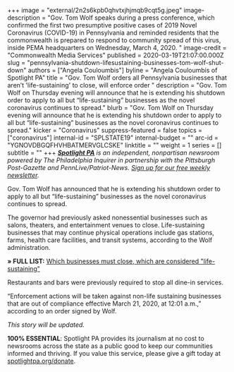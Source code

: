 +++
image = "external/2n2s6kpb0qhvtxjhjmqb9cqt5g.jpeg"
image-description = "Gov. Tom Wolf speaks during a press conference, which confirmed the first two presumptive positive cases of 2019 Novel Coronavirus (COVID-19) in Pennsylvania and reminded residents that the commonwealth is prepared to respond to community spread of this virus, inside PEMA headquarters on Wednesday, March 4, 2020. "
image-credit = "Commonwealth Media Services"
published = 2020-03-19T21:07:00.000Z
slug = "pennsylvania-shutdown-lifesustaining-businesses-tom-wolf-shut-down"
authors = ["Angela Couloumbis"]
byline = "Angela Couloumbis of Spotlight PA"
title = "Gov. Tom Wolf orders all Pennsylvania businesses that aren’t 'life-sustaining' to close, will enforce order  "
description = "Gov. Tom Wolf on Thursday evening will announce that he is extending his shutdown order to apply to all but “life-sustaining” businesses as the novel coronavirus continues to spread."
blurb = "Gov. Tom Wolf on Thursday evening will announce that he is extending his shutdown order to apply to all but “life-sustaining” businesses as the novel coronavirus continues to spread."
kicker = "Coronavirus"
suppress-featured = false
topics = ["coronavirus"]
internal-id = "SPLSTATE19"
internal-budget = ""
arc-id = "YGNOVDBGQFHVHBATMERVGLCSKE"
linktitle = ""
weight = 1
series = []
subtitle = ""
+++
<a href="https://www.spotlightpa.org/"><i><b>Spotlight PA</b></i></a><i> is an independent, nonpartisan newsroom powered by The Philadelphia Inquirer in partnership with the Pittsburgh Post-Gazette and PennLive/Patriot-News. </i><a href="https://www.spotlightpa.org/newsletters"><i>Sign up for our free weekly newsletter</i></a><i>.</i>

Gov. Tom Wolf has announced that he is extending his shutdown order to apply to all but “life-sustaining” businesses as the novel coronavirus continues to spread.

The governor had previously asked nonessential businesses such as salons, theaters, and entertainment venues to close. Life-sustaining businesses that may continue physical operations include gas stations, farms, health care facilities, and transit systems, according to the Wolf administration.

**» FULL LIST:** [Which businesses must close, which are considered "life-sustaining"](https://www.spotlightpa.org/news/2020/03/pennsylvania-coronavirus-life-sustaining-wolf-mandatory-shutdown-order-full-list/)

Restaurants and bars were previously required to stop all dine-in services.

“Enforcement actions will be taken against non-life sustaining businesses that are out of compliance effective March 21, 2020, at 12:01 a.m.,” according to an order signed by Wolf.

<i>This story will be updated.</i>

**100% ESSENTIAL**: Spotlight PA provides its journalism at no cost to newsrooms across the state as a public good to keep our communities informed and thriving. If you value this service, please give a gift today at [spotlightpa.org/donate](https://www.spotlightpa.org/donate).